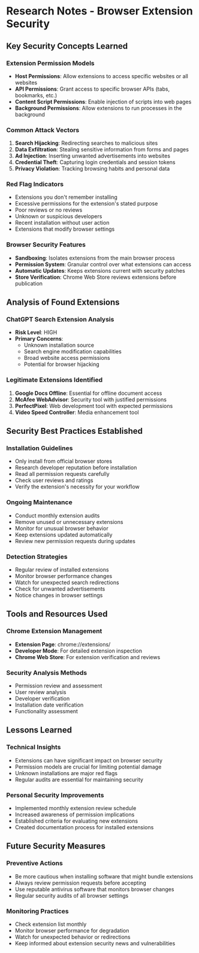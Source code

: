 # Research Notes - Browser Extension Security

## Key Security Concepts Learned

### Extension Permission Models
- **Host Permissions**: Allow extensions to access specific websites or all websites
- **API Permissions**: Grant access to specific browser APIs (tabs, bookmarks, etc.)
- **Content Script Permissions**: Enable injection of scripts into web pages
- **Background Permissions**: Allow extensions to run processes in the background

### Common Attack Vectors
1. **Search Hijacking**: Redirecting searches to malicious sites
2. **Data Exfiltration**: Stealing sensitive information from forms and pages
3. **Ad Injection**: Inserting unwanted advertisements into websites
4. **Credential Theft**: Capturing login credentials and session tokens
5. **Privacy Violation**: Tracking browsing habits and personal data

### Red Flag Indicators
- Extensions you don't remember installing
- Excessive permissions for the extension's stated purpose
- Poor reviews or no reviews
- Unknown or suspicious developers
- Recent installation without user action
- Extensions that modify browser settings

### Browser Security Features
- **Sandboxing**: Isolates extensions from the main browser process
- **Permission System**: Granular control over what extensions can access
- **Automatic Updates**: Keeps extensions current with security patches
- **Store Verification**: Chrome Web Store reviews extensions before publication

## Analysis of Found Extensions

### ChatGPT Search Extension Analysis
- **Risk Level**: HIGH
- **Primary Concerns**:
  - Unknown installation source
  - Search engine modification capabilities
  - Broad website access permissions
  - Potential for browser hijacking

### Legitimate Extensions Identified
1. **Google Docs Offline**: Essential for offline document access
2. **McAfee WebAdvisor**: Security tool with justified permissions
3. **PerfectPixel**: Web development tool with expected permissions
4. **Video Speed Controller**: Media enhancement tool

## Security Best Practices Established

### Installation Guidelines
- Only install from official browser stores
- Research developer reputation before installation
- Read all permission requests carefully
- Check user reviews and ratings
- Verify the extension's necessity for your workflow

### Ongoing Maintenance
- Conduct monthly extension audits
- Remove unused or unnecessary extensions
- Monitor for unusual browser behavior
- Keep extensions updated automatically
- Review new permission requests during updates

### Detection Strategies
- Regular review of installed extensions
- Monitor browser performance changes
- Watch for unexpected search redirections
- Check for unwanted advertisements
- Notice changes in browser settings

## Tools and Resources Used

### Chrome Extension Management
- **Extension Page**: chrome://extensions/
- **Developer Mode**: For detailed extension inspection
- **Chrome Web Store**: For extension verification and reviews

### Security Analysis Methods
- Permission review and assessment
- User review analysis
- Developer verification
- Installation date verification
- Functionality assessment

## Lessons Learned

### Technical Insights
- Extensions can have significant impact on browser security
- Permission models are crucial for limiting potential damage
- Unknown installations are major red flags
- Regular audits are essential for maintaining security

### Personal Security Improvements
- Implemented monthly extension review schedule
- Increased awareness of permission implications
- Established criteria for evaluating new extensions
- Created documentation process for installed extensions

## Future Security Measures

### Preventive Actions
- Be more cautious when installing software that might bundle extensions
- Always review permission requests before accepting
- Use reputable antivirus software that monitors browser changes
- Regular security audits of all browser settings

### Monitoring Practices
- Check extension list monthly
- Monitor browser performance for degradation
- Watch for unexpected behavior or redirections
- Keep informed about extension security news and vulnerabilities
